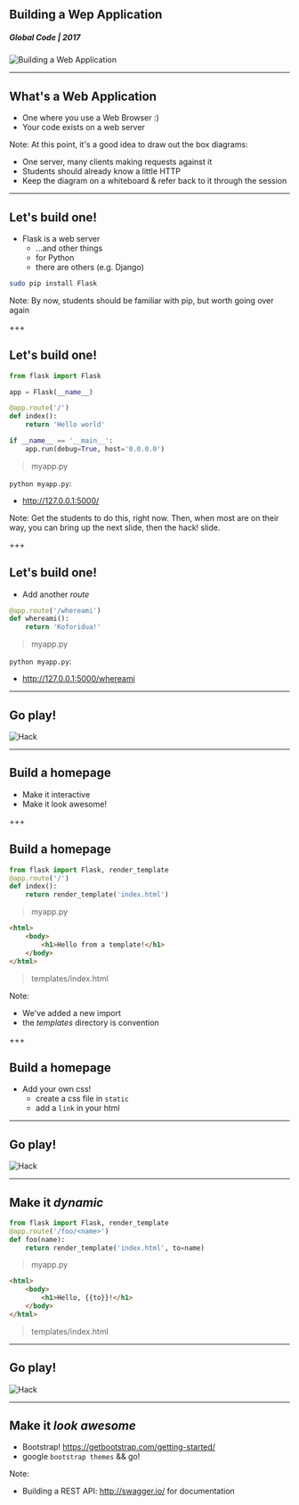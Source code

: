 ## Building a Wep Application
##### Global Code | 2017
![Building a Web Application](/assets/img/flask-600.png)

---
## What's a Web Application
* One where you use a Web Browser :)
* Your code exists on a web server

Note:
At this point, it's a good idea to draw out the box diagrams:
  * One server, many clients making requests against it
  * Students should already know a little HTTP
  * Keep the diagram on a whiteboard & refer back to it through the session
---
## Let's build one!
* Flask is a web server
  * ...and other things
  * for Python
  * there are others (e.g. Django)

```sh
sudo pip install Flask
```

Note:
By now, students should be familiar with pip, but worth going over again

+++
## Let's build one!
```python
from flask import Flask

app = Flask(__name__)

@app.route('/')
def index():
    return 'Hello world'

if __name__ == '__main__':
    app.run(debug=True, host='0.0.0.0')
```
> myapp.py

`python myapp.py`:
*  http://127.0.0.1:5000/

Note:
Get the students to do this, right now. Then, when most are on their way,
you can bring up the next slide, then the hack! slide.

+++
## Let's build one!
* Add another *route*

```python
@app.route('/whereami')
def whereami():
    return 'Koforidua!'
```
> myapp.py

`python myapp.py`:
* http://127.0.0.1:5000/whereami

---
## Go play!
![Hack](/assets/img/hack-600.png)

---
## Build a homepage
* Make it interactive
* Make it look awesome!

+++
## Build a homepage
```python
from flask import Flask, render_template
@app.route('/')
def index():
    return render_template('index.html')
```
> myapp.py

```html
<html>
    <body>
        <h1>Hello from a template!</h1>
    </body>
</html>
```
> templates/index.html

Note:
* We've added a new import
* the *templates* directory is convention

+++
## Build a homepage
* Add your own css!
  * create a css file in ```static```
  * add a ```link``` in your html

---
## Go play!
![Hack](/assets/img/hack-600.png)

---
## Make it *dynamic*
```python
from flask import Flask, render_template
@app.route('/foo/<name>')
def foo(name):
    return render_template('index.html', to=name)
```
> myapp.py

```html
<html>
    <body>
        <h1>Hello, {{to}}!</h1>
    </body>
</html>
```
> templates/index.html

---
## Go play!
![Hack](/assets/img/hack-600.png)

---
## Make it *look awesome*
* Bootstrap!
https://getbootstrap.com/getting-started/
* google ```bootstrap themes``` && go!

Note:
* Building a REST API: http://swagger.io/ for documentation
